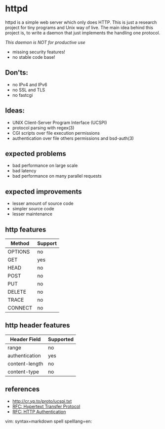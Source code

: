 # httpd

httpd is a simple web server which only does HTTP.  This is just a research
project for tiny programs and Unix way of live.  The main idea behind this
project is, to write a daemon that just implements the handling one protocol.

*This daemon is NOT for productive use*

 * missing security features!
 * no stable code base!

## Don'ts:
 * no IPv4 and IPv6
 * no SSL and TLS
 * no fastcgi

## Ideas:
 * UNIX Client-Server Program Interface (UCSPI)
 * protocol parsing with regex(3)
 * CGI scripts over file execution permissions
 * authentication over file others permissions and bsd-auth(3)

## expected problems
 * bad performance on large scale
 * bad latency
 * bad performance on many parallel requests

## expected improvements
 * lesser amount of source code
 * simpler source code
 * lesser maintenance

## http features

| Method | Support |
|--------|---------|
| OPTIONS| no      |
| GET    | yes     |
| HEAD   | no      |
| POST   | no      |
| PUT    | no      |
| DELETE | no      |
| TRACE  | no      |
| CONNECT| no      |

## http header features

| Header Field   | Supported |
|----------------|-----------|
| range          | no        |
| authentication | yes       |
| content-length | no        |
| content-type   | no        |

## references
 * http://cr.yp.to/proto/ucspi.txt
 * [RFC: Hypertext Transfer Protocol](http://tools.ietf.org/html/rfc2616)
 * [RFC: HTTP Authentication](http://tools.ietf.org/html/rfc2617)

vim: syntax=markdown spell spelllang=en:
